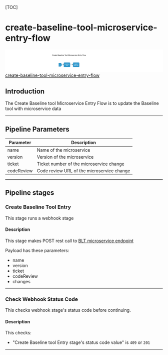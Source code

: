 [TOC]

# create-baseline-tool-microservice-entry-flow

![create-baseline-tool-microservice-entry-flow](../diagrams/create_baseline_tool_microservice_entry_flow.png)
[create-baseline-tool-microservice-entry-flow](https://spinnaker.rnd.gic.ericsson.se/#/applications/baselinetoolapp/executions/configure/1f36b9d9-5eff-4304-8a46-61e5a558fc34)


## Introduction

The Create Baseline tool Microservice Entry Flow is to update the Baseline tool with microservice data

* * *

## Pipeline Parameters

| Parameter | Description |
|-----|-----|
| name | Name of the microservice |
| version | Version of the microservice |
| ticket | Ticket number of the microservice change |
| codeReview | Code review URL of the microservice change |
 * * *

## Pipeline stages

### Create Baseline Tool Entry

This stage runs a webhook stage

#### Description

This stage makes POST rest call to [BLT microservice endpoint](https://blt.ews.gic.ericsson.se/api/v1/microservices)

Payload has these parameters:

* name
* version
* ticket
* codeReview
* changes


 * * *

### Check Webhook Status Code

This checks webhook stage's status code before continuing.

#### Description

This checks:

* "Create Baseline tool Entry stage's status code value" is `409` or `201`

 * * *
